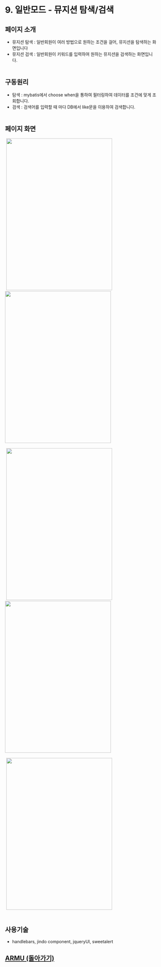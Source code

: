 # 9. 일반모드 - 뮤지션 탐색/검색

## 페이지 소개
* 뮤지션 탐색 : 일반회원이 여러 방법으로 원하는 조건을 걸어, 뮤지션을 탐색하는 화면입니다<br>
* 뮤지션 검색 : 일반회원이 키워드를 입력하여 원하는 뮤지션을 검색하는 화면입니다.
<br><br>

## 구동원리 
* 탐색 : mybatis에서 choose when을 통하여 필터링하여 데이터를 조건에 맞게 조회합니다.
* 검색 : 검색어를 입력할 때 마다 DB에서 like문을 이용하여 검색합니다.
<br><br>

## 페이지 화면<br>
&nbsp;<img src="/README%20Image/page9-1.PNG" width="350" height="500">&emsp;&emsp;
<img src="/README%20Image/page9-2.PNG" width="350" height="500"><br><br>
&nbsp;<img src="/README%20Image/page9-3.PNG" width="350" height="500">&emsp;&emsp;
<img src="/README%20Image/page9-4.PNG" width="350" height="500"><br><br>
&nbsp;<img src="/README%20Image/page9-5.PNG" width="350" height="500">&emsp;&emsp;
<br><br>

## 사용기술
* handlebars, jindo component, jqueryUI, sweetalert<br>

## [ARMU (돌아가기)](https://github.com/k0102575/ARMU)<br>